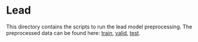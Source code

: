 # Lead
This directory contains the scripts to run the lead model preprocessing.
The preprocessed data can be found here: [train](https://danieldeutsch.s3.amazonaws.com/summarize/experiments/deutsch2019/v1.1/extractive-step/lead/preprocessed/train.jsonl.gz), [valid](https://danieldeutsch.s3.amazonaws.com/summarize/experiments/deutsch2019/v1.1/extractive-step/lead/preprocessed/valid.jsonl.gz), [test](https://danieldeutsch.s3.amazonaws.com/summarize/experiments/deutsch2019/v1.1/extractive-step/lead/preprocessed/test.jsonl.gz).
